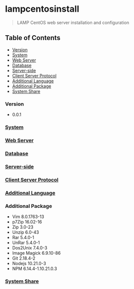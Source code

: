 # lampcentosinstall
> LAMP CentOS web server installation and configuration

## Table of Contents
* [Version](#version)
* [System](#system)
* [Web Server](#web-server)
* [Database](#database)
* [Server-side](#server-side)
* [Client Server Protocol](#client-server-protocol)
* [Additional Language](#additional-language)
* [Additional Package](#additional-package)
* [System Share](#system-share)

### Version
* 0.0.1

### [System](https://github.com/Cuates/lampcentosinstall/blob/master/system)

### [Web Server](https://github.com/Cuates/lampcentosinstall/tree/master/webserver)

### [Database](https://github.com/Cuates/lampcentosinstall/tree/master/database)

### [Server-side](https://github.com/Cuates/lampcentosinstall/tree/master/serverside)

### [Client Server Protocol](https://github.com/Cuates/lampcentosinstall/tree/master/clientseverprotocol)

### [Additional Language](https://github.com/Cuates/lampcentosinstall/tree/master/additionallanguage)

### Additional Package
* Vim 8.0.1763-13
* p7Zip 16.02-16
* Zip 3.0-23
* Unzip 6.0-43
* Rar 5.4.0-1
* UnRar 5.4.0-1
* Dos2Unix 7.4.0-3
* Image Magick 6.9.10-86
* Git 2.18.4-2
* Nodejs 10.21.0-3
* NPM 6.14.4-1.10.21.0.3

### [System Share](https://github.com/Cuates/lampcentosinstall/tree/master/systemshare)
